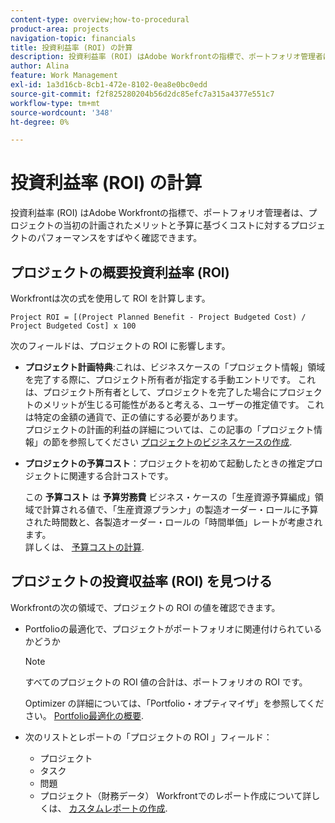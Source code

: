 ```yaml
---
content-type: overview;how-to-procedural
product-area: projects
navigation-topic: financials
title: 投資利益率 (ROI) の計算
description: 投資利益率 (ROI) はAdobe Workfrontの指標で、ポートフォリオ管理者は、プロジェクトの当初の計画されたメリットと予算に基づくコストに対するプロジェクトのパフォーマンスをすばやく確認できます。
author: Alina
feature: Work Management
exl-id: 1a3d16cb-8cb1-472e-8102-0ea8e0bc0edd
source-git-commit: f2f825280204b56d2dc85efc7a315a4377e551c7
workflow-type: tm+mt
source-wordcount: '348'
ht-degree: 0%

---
```


# 投資利益率 (ROI) の計算

投資利益率 (ROI) はAdobe Workfrontの指標で、ポートフォリオ管理者は、プロジェクトの当初の計画されたメリットと予算に基づくコストに対するプロジェクトのパフォーマンスをすばやく確認できます。

## プロジェクトの概要投資利益率 (ROI)

Workfrontは次の式を使用して ROI を計算します。

```
Project ROI = [(Project Planned Benefit - Project Budgeted Cost) / Project Budgeted Cost] x 100
```

次のフィールドは、プロジェクトの ROI に影響します。

* **プロジェクト計画特典**:これは、ビジネスケースの「プロジェクト情報」領域を完了する際に、プロジェクト所有者が指定する手動エントリです。 これは、プロジェクト所有者として、プロジェクトを完了した場合にプロジェクトのメリットが生じる可能性があると考える、ユーザーの推定値です。 これは特定の金額の通貨で、正の値にする必要があります。\
   プロジェクトの計画的利益の詳細については、この記事の「プロジェクト情報」の節を参照してください [プロジェクトのビジネスケースの作成](../../../manage-work/projects/define-a-business-case/create-business-case.md).

* **プロジェクトの予算コスト**：プロジェクトを初めて起動したときの推定プロジェクトに関連する合計コストです。

   この **予算コスト** は **予算労務費** ビジネス・ケースの「生産資源予算編成」領域で計算される値で、「生産資源プランナ」の製造オーダー・ロールに予算された時間数と、各製造オーダー・ロールの「時間単価」レートが考慮されます。\
   詳しくは、 [予算コストの計算](../../../manage-work/projects/project-finances/budgeted-cost.md).

## プロジェクトの投資収益率 (ROI) を見つける

Workfrontの次の領域で、プロジェクトの ROI の値を確認できます。

* Portfolioの最適化で、プロジェクトがポートフォリオに関連付けられているかどうか

   >[!NOTE]
   >
   >すべてのプロジェクトの ROI 値の合計は、ポートフォリオの ROI です。

   Optimizer の詳細については、「Portfolio・オプティマイザ」を参照してください。 [Portfolio最適化の概要](../../../manage-work/portfolios/portfolio-optimizer/portfolio-optimizer-overview.md).

* 次のリストとレポートの「プロジェクトの ROI 」フィールド： 

   * プロジェクト
   * タスク
   * 問題
   * プロジェクト（財務データ）
   Workfrontでのレポート作成について詳しくは、 [カスタムレポートの作成](../../../reports-and-dashboards/reports/creating-and-managing-reports/create-custom-report.md).
